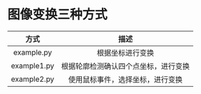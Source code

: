 # 图像变换三种方式
|     方式      |         描述         |
|:-----------:|:------------------:|
| example.py  |      根据坐标进行变换      |
| example1.py | 根据轮廓检测确认四个点坐标，进行变换 |
| example2.py |  使用鼠标事件，选择坐标，进行变换  |